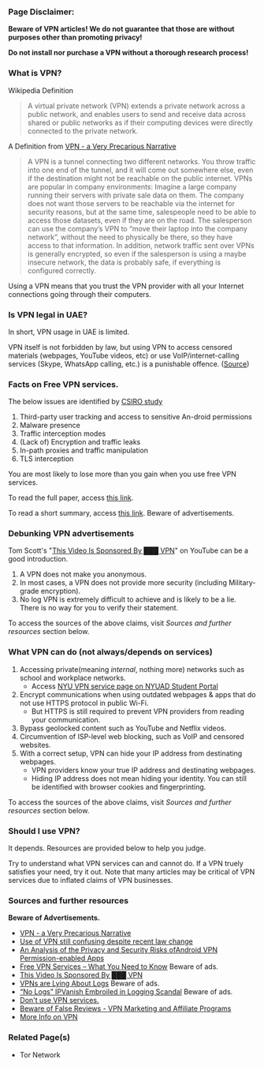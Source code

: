 ### Page Disclaimer: 
**Beware of VPN articles! We do not guarantee that those are without purposes other than promoting privacy!**

**Do not install nor purchase a VPN without a thorough research process!**


### What is VPN?
Wikipedia Definition

> A virtual private network (VPN) extends a private network across a public network, and enables users to send and receive data across shared or public networks as if their computing devices were directly connected to the private network.

A Definition from [VPN - a Very Precarious Narrative](https://schub.wtf/blog/2019/04/08/very-precarious-narrative.html)
> A VPN is a tunnel connecting two different networks. You throw traffic into one end of the tunnel, and it will come out somewhere else, even if the destination might not be reachable on the public internet. VPNs are popular in company environments: Imagine a large company running their servers with private sale data on them. The company does not want those servers to be reachable via the internet for security reasons, but at the same time, salespeople need to be able to access those datasets, even if they are on the road. The salesperson can use the company’s VPN to “move their laptop into the company network”, without the need to physically be there, so they have access to that information. In addition, network traffic sent over VPNs is generally encrypted, so even if the salesperson is using a maybe insecure network, the data is probably safe, if everything is configured correctly.

Using a VPN means that you trust the VPN provider with all your Internet connections going through their computers.


### Is VPN legal in UAE?
In short, VPN usage in UAE is limited. 

VPN itself is not forbidden by law, but using VPN to access censored materials (webpages, YouTube videos, etc) or use VoIP/internet-calling services (Skype, WhatsApp calling, etc.) is a punishable offence. ([Source](https://www.thenational.ae/uae/government/use-of-vpn-still-confusing-despite-recent-law-change-1.145308))


### Facts on Free VPN services.
The below issues are identified by [CSIRO study](https://www.icir.org/vern/papers/vpn-apps-imc16.pdf)
1. Third-party user tracking and access to sensitive An-droid permissions
2. Malware presence
3. Traffic interception modes
4. (Lack of) Encryption and traffic leaks
5. In-path proxies and traffic manipulation
6. TLS interception

You are most likely to lose more than you gain when you use free VPN services.

To read the full paper, access [this link](https://www.icir.org/vern/papers/vpn-apps-imc16.pdf).

To read a short summary, access [this link](https://restoreprivacy.com/best-free-vpn/). Beware of advertisements.


### Debunking VPN advertisements
Tom Scott's "[This Video Is Sponsored By ███ VPN](https://www.youtube.com/watch?v=WVDQEoe6ZWY)" on YouTube can be a good introduction.
1. A VPN does not make you anonymous.
2. In most cases, a VPN does not provide more security (including Military-grade encryption).
3. No log VPN is extremely difficult to achieve and is likely to be a lie. There is no way for you to verify their statement.

To access the sources of the above claims, visit *Sources and further resources* section below.


### What VPN can do (not always/depends on services)
1. Accessing private(meaning *internal*, nothing more) networks such as school and workplace networks.
    - Access [NYU VPN service page on NYUAD Student Portal](https://students.nyuad.nyu.edu/services/technology-and-support/remote-connectivity-vpn/)
2. Encrypt communications when using outdated webpages & apps that do not use HTTPS protocol in public Wi-Fi.
    - But HTTPS is still required to prevent VPN providers from reading your communication.
3. Bypass geolocked content such as YouTube and Netflix videos.
4. Circumvention of ISP-level web blocking, such as VoIP and censored websites.
5. With a correct setup, VPN can hide your IP address from destinating webpages.
    - VPN providers know your true IP address and destinating webpages.
    - Hiding IP address does not mean hiding your identity. You can still be identified with browser cookies and fingerprinting.

To access the sources of the above claims, visit *Sources and further resources* section below.


### Should I use VPN?
It depends. Resources are provided below to help you judge.

Try to understand what VPN services can and cannot do. If a VPN truely satisfies your need, try it out.
Note that many articles may be critical of VPN services due to inflated claims of VPN businesses.


### Sources and further resources
**Beware of Advertisements.**
- [VPN - a Very Precarious Narrative](https://schub.wtf/blog/2019/04/08/very-precarious-narrative.html)
- [Use of VPN still confusing despite recent law change](https://www.thenational.ae/uae/government/use-of-vpn-still-confusing-despite-recent-law-change-1.145308)
- [An Analysis of the Privacy and Security Risks ofAndroid VPN Permission-enabled Apps](https://www.icir.org/vern/papers/vpn-apps-imc16.pdf)
- [Free VPN Services – What You Need to Know](https://restoreprivacy.com/best-free-vpn/) Beware of ads.
- [This Video Is Sponsored By ███ VPN](https://www.youtube.com/watch?v=WVDQEoe6ZWY)
- [VPNs are Lying About Logs](https://restoreprivacy.com/vpn-logs-lies/) Beware of ads.
- [“No Logs” IPVanish Embroiled in Logging Scandal](https://restoreprivacy.com/ipvanish-provides-logs-to-authorities/) Beware of ads.
- [Don't use VPN services.](https://gist.github.com/joepie91/5a9909939e6ce7d09e29)
- [Beware of False Reviews - VPN Marketing and Affiliate Programs](https://vikingvpn.com/blogs/off-topic/beware-of-vpn-marketing-and-affiliate-programs)
- [More Info on VPN](https://www.privacytools.io/providers/vpn/#info)


### Related Page(s)
- Tor Network